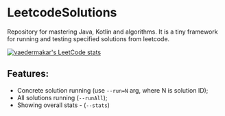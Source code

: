 # LeetcodeSolutions
Repository for mastering Java, Kotlin and algorithms.
It is a tiny framework for running and testing specified solutions from leetcode.

[![vaedermakar's LeetCode stats](https://leetcode-stats-six.vercel.app/api?username=vaedermakar&theme=dark)](https://github.com/vaedermakar/leetcode-stats)

## Features:
- Concrete solution running (use `--run=N` arg, where N is solution ID);
- All solutions running (`--runAll`);
- Showing overall stats - (`--stats`)
